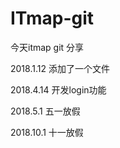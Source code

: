 # ITmap-git

今天itmap git 分享


2018.1.12  添加了一个文件

2018.4.14 开发login功能

2018.5.1 五一放假

2018.10.1 十一放假